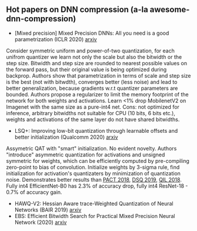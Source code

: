 ## Hot papers on DNN compression (a-la awesome-dnn-compression)

* [Mixed precision] Mixed Precision DNNs: All you need is a good parametrization (ICLR 2020) [arxiv](https://arxiv.org/ftp/arxiv/papers/1905/1905.11452.pdf)

Consider symmetric uniform and power-of-two quantization, for each unifrom quantizer we learn not only the scale but also the bitwidth or the step size. Bitwidth and step size are rounded to nearest possible values on the forward pass, but their original value is being optimized during backprop. Authors show that parametrization in terms of scale and step size is the best (not with bitwdth), converges better (less noise) and lead to better generalization, because gradients w.r.t quantizer parameters are bounded. Authors propose a regularizer to limit the memory footprint of the network for both weights and activations. Learn <1% drop MobilenetV2 on Imagenet with the same size as a pure-int4 net. Cons: not optimized for inference, arbitrary bitwidths not suitable for CPU (10 bits, 6 bits etc.), weights and activations of the same layer do not have shared bitwidths.

* LSQ+: Improving low-bit quantization through learnable offsets and better initialization (Qualcomm 2020) [arxiv](https://arxiv.org/pdf/2004.09576.pdf)

Assymetric QAT with "smart" initialization. No evident novelty. Authors "introduce" asymmetric quantization for activations and unsigned symmetric for weights, which can be efficiently computed by pre-compiling zero-point to bias of convolution. 
Initialize weights by 3-sigma rule, find initialization for activation's quantizaters by minimization of quantization noise. 
Demonstrates better results than [PACT 2018](https://arxiv.org/pdf/1805.06085.pdf), [DSQ 2019](https://arxiv.org/pdf/1908.05033.pdf), [QIL 2018](https://arxiv.org/pdf/1808.05779.pdf).
Fully int4 EfficientNet-B0 has 2.3% of accuracy drop, fully int4 ResNet-18 - 0.7% of accuracy gain.

* HAWQ-V2: Hessian Aware trace-Weighted Quantization of Neural Networks (BAIR 2019) [arxiv](https://arxiv.org/abs/1911.03852)
* EBS: Efficient Bitwidth Search for Practical Mixed Precision Neural Network (2020) [arxiv](https://arxiv.org/pdf/2003.07577v1.pdf)

